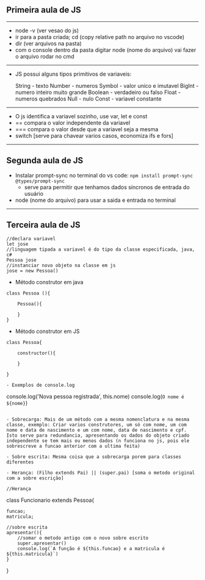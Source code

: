 ## Primeira aula de JS
---
- node -v (ver vesao do js)
- ir para a pasta criada; cd (copy relative path no arquivo no vscode)
- dir (ver arquivos na pasta)
- com o console dentro da pasta digitar node (nome do arquivo) vai fazer o arquivo rodar no cmd
---
- JS possui alguns tipos primitivos de variaveis:

    String - texto
    Number - numeros
    Symbol - valor unico e imutavel
    BigInt - numero inteiro muito grande
    Boolean - verdadeiro ou falso
    Float - numeros quebrados
    Null - nulo
    Const - variavel constante
---
- O js identifica a variavel sozinho, use var, let e const
- == compara o valor independente da variavel
- === compara o valor desde que a variavel seja a mesma
- switch [serve para chavear varios casos, economiza ifs e fors]


---
## Segunda aula de JS

- Instalar prompt-sync no terminal do vs code: `npm install prompt-sync @types/prompt-sync` 
    - serve para permitir que tenhamos dados síncronos de entrada do usuário
- node (nome do arquivo) para usar a saida e entrada no terminal

---
## Terceira aula de JS

```
//declara variavel
let jose
//linguagem tipada a variavel é do tipo da classe especificada, java, c#
Pessoa jose
//instanciar novo objeto na classe em js
jose = new Pessoa()
```

- Método construtor em java

```
class Pessoa (){

    Pessoa(){

    }
}
```
- Método construtor em JS

```
class Pessoa{

    constructor(){

    }

}

- Exemplos de console.log

```
console.log('Nova pessoa registrada', this.nome)
console.log(`O nome é ${nome}`) 
```

- Sobrecarga: Mais de um método com a mesma nomenclatura e na mesma classe, exemplo: Criar varios construtores, um só com nome, um com nome e data de nascimento e um com nome, data de nascimento e cpf. Isto serve para redundancia, apresentando os dados do objeto criado independente se tem mais ou menos dados (n funciona no js, pois ele sobrescreve a funcao anterior com a ultima feita)

- Sobre escrita: Mesma coisa que a sobrecarga porem para classes diferentes

- Herança: (Filho extends Pai) || (super.pai) [soma o metodo original com a sobre escrição]

```
    //Herança
class Funcionario extends Pessoa{

    funcao;
    matricula;

    //sobre escrita
    apresentar(){
        //somar o metodo antigo com o novo sobre escrito
        super.apresentar()
        console.log(`A função é ${this.funcao} e a matricula é ${this.matricula}`)
    }

}
```